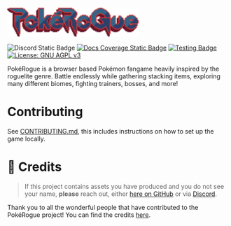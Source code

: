 <picture><img src="./public/images/logo.png" width="300" alt="PokéRogue"></picture>

![Discord Static Badge](https://img.shields.io/badge/Community_Discord-blurple?style=flat&logo=discord&logoSize=auto&labelColor=white&color=5865F2&link=https://discord.gg/pokerogue)
[![Docs Coverage Static Badge](https://pagefaultgames.github.io/pokerogue/beta/coverage.svg)](https://pagefaultgames.github.io/pokerogue/beta)
[![Testing Badge](https://github.com/pagefaultgames/pokerogue/actions/workflows/tests.yml/badge.svg)](https://github.com/pagefaultgames/pokerogue/actions/workflows/tests.yml)
[![License: GNU AGPL v3](https://img.shields.io/badge/License-AGPL_v3-blue.svg)](https://www.gnu.org/licenses/agpl-3.0)

PokéRogue is a browser based Pokémon fangame heavily inspired by the roguelite genre. Battle endlessly while gathering stacking items, exploring many different biomes, fighting trainers, bosses, and more!

# Contributing

See [CONTRIBUTING.md](./CONTRIBUTING.md), this includes instructions on how to set up the game locally.

# 📝 Credits

> If this project contains assets you have produced and you do not see your name, **please** reach out, either [here on GitHub](https://github.com/pagefaultgames/pokerogue/issues/new) or via [Discord](https://discord.gg/pokerogue).

Thank you to all the wonderful people that have contributed to the PokéRogue project! You can find the credits [here](./CREDITS.md).
